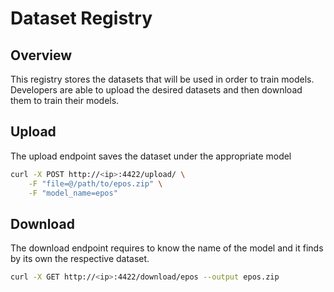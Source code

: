 # Dataset Registry

## Overview

This registry stores the datasets that will be used in order to train models. Developers are able to upload
the desired datasets and then download them to train their models.

## Upload
The upload endpoint saves the dataset under the appropriate model
```sh
curl -X POST http://<ip>:4422/upload/ \
    -F "file=@/path/to/epos.zip" \
    -F "model_name=epos"
```
## Download
The download endpoint requires to know the name of the model and it finds by its own the respective dataset.
```sh
curl -X GET http://<ip>:4422/download/epos --output epos.zip
```